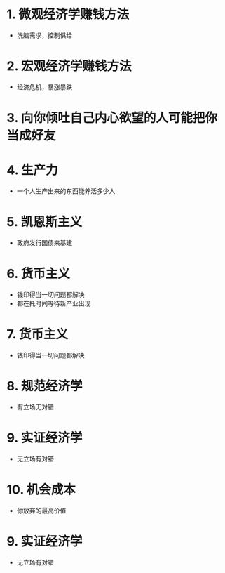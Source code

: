 # 1. 微观经济学赚钱方法
- 洗脑需求，控制供给

# 2. 宏观经济学赚钱方法
- 经济危机，暴涨暴跌

# 3. 向你倾吐自己内心欲望的人可能把你当成好友

# 4. 生产力
- 一个人生产出来的东西能养活多少人

# 5. 凯恩斯主义
- 政府发行国债来基建

# 6. 货币主义
- 钱印得当一切问题都解决
- 都在托时间等待新产业出现

# 7. 货币主义
- 钱印得当一切问题都解决

# 8. 规范经济学
- 有立场无对错

# 9. 实证经济学
- 无立场有对错

# 10. 机会成本
- 你放弃的最高价值

# 9. 实证经济学
- 无立场有对错